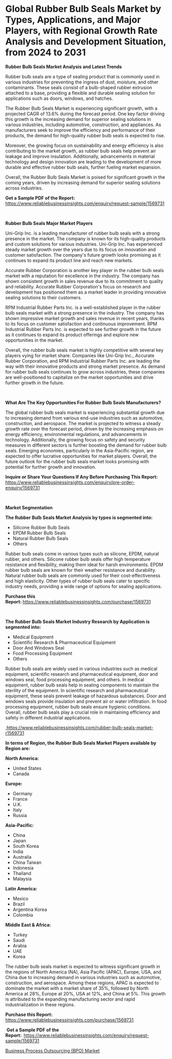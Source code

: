 <p><h1>Global Rubber Bulb Seals Market by Types, Applications, and Major Players, with Regional Growth Rate Analysis and Development Situation, from 2024 to 2031</h1></p><p><strong>Rubber Bulb Seals Market Analysis and Latest Trends</strong></p>
<p><p>Rubber bulb seals are a type of sealing product that is commonly used in various industries for preventing the ingress of dust, moisture, and other contaminants. These seals consist of a bulb-shaped rubber extrusion attached to a base, providing a flexible and durable sealing solution for applications such as doors, windows, and hatches.</p><p>The Rubber Bulb Seals Market is experiencing significant growth, with a projected CAGR of 13.6% during the forecast period. One key factor driving this growth is the increasing demand for superior sealing solutions in various industries, including automotive, construction, and appliances. As manufacturers seek to improve the efficiency and performance of their products, the demand for high-quality rubber bulb seals is expected to rise.</p><p>Moreover, the growing focus on sustainability and energy efficiency is also contributing to the market growth, as rubber bulb seals help prevent air leakage and improve insulation. Additionally, advancements in material technology and design innovation are leading to the development of more durable and effective rubber bulb seals, further fueling market expansion.</p><p>Overall, the Rubber Bulb Seals Market is poised for significant growth in the coming years, driven by increasing demand for superior sealing solutions across industries.</p></p>
<p><strong>Get a Sample PDF of the Report:&nbsp;</strong> <a href="https://www.reliablebusinessinsights.com/enquiry/request-sample/1569731">https://www.reliablebusinessinsights.com/enquiry/request-sample/1569731</a></p>
<p>&nbsp;</p>
<p><strong>Rubber Bulb Seals Major Market Players</strong></p>
<p><p>Uni-Grip Inc. is a leading manufacturer of rubber bulb seals with a strong presence in the market. The company is known for its high-quality products and custom solutions for various industries. Uni-Grip Inc. has experienced steady market growth over the years due to its focus on innovation and customer satisfaction. The company's future growth looks promising as it continues to expand its product line and reach new markets.</p><p>Accurate Rubber Corporation is another key player in the rubber bulb seals market with a reputation for excellence in the industry. The company has shown consistent growth in sales revenue due to its commitment to quality and reliability. Accurate Rubber Corporation's focus on research and development has positioned them as a market leader in providing innovative sealing solutions to their customers.</p><p>RPM Industrial Rubber Parts Inc. is a well-established player in the rubber bulb seals market with a strong presence in the industry. The company has shown impressive market growth and sales revenue in recent years, thanks to its focus on customer satisfaction and continuous improvement. RPM Industrial Rubber Parts Inc. is expected to see further growth in the future as it continues to expand its product offerings and explore new opportunities in the market.</p><p>Overall, the rubber bulb seals market is highly competitive with several key players vying for market share. Companies like Uni-Grip Inc., Accurate Rubber Corporation, and RPM Industrial Rubber Parts Inc. are leading the way with their innovative products and strong market presence. As demand for rubber bulb seals continues to grow across industries, these companies are well-positioned to capitalize on the market opportunities and drive further growth in the future.</p></p>
<p>&nbsp;</p>
<p><strong>What Are The Key Opportunities For Rubber Bulb Seals Manufacturers?</strong></p>
<p><p>The global rubber bulb seals market is experiencing substantial growth due to increasing demand from various end-use industries such as automotive, construction, and aerospace. The market is projected to witness a steady growth rate over the forecast period, driven by the increasing emphasis on energy efficiency, environmental regulations, and advancements in technology. Additionally, the growing focus on safety and security measures in different sectors is further boosting the demand for rubber bulb seals. Emerging economies, particularly in the Asia-Pacific region, are expected to offer lucrative opportunities for market players. Overall, the future outlook for the rubber bulb seals market looks promising with potential for further growth and innovation.</p></p>
<p><strong>Inquire or Share Your Questions If Any Before Purchasing This Report:</strong> <a href="https://www.reliablebusinessinsights.com/enquiry/pre-order-enquiry/1569731">https://www.reliablebusinessinsights.com/enquiry/pre-order-enquiry/1569731</a></p>
<p>&nbsp;</p>
<p><strong>Market Segmentation</strong></p>
<p><strong>The Rubber Bulb Seals Market Analysis by types is segmented into:</strong></p>
<p><ul><li>Silicone Rubber Bulb Seals</li><li>EPDM Rubber Bulb Seals</li><li>Natural Rubber Bulb Seals</li><li>Others</li></ul></p>
<p><p>Rubber bulb seals come in various types such as silicone, EPDM, natural rubber, and others. Silicone rubber bulb seals offer high temperature resistance and flexibility, making them ideal for harsh environments. EPDM rubber bulb seals are known for their weather resistance and durability. Natural rubber bulb seals are commonly used for their cost-effectiveness and high elasticity. Other types of rubber bulb seals cater to specific industry needs, providing a wide range of options for sealing applications.</p></p>
<p><strong>Purchase this Report:&nbsp;</strong><a href="https://www.reliablebusinessinsights.com/purchase/1569731">https://www.reliablebusinessinsights.com/purchase/1569731</a></p>
<p>&nbsp;</p>
<p><strong>The Rubber Bulb Seals Market Industry Research by Application is segmented into:</strong></p>
<p><ul><li>Medical Equipment</li><li>Scientific Research & Pharmaceutical Equipment</li><li>Door And Windows Seal</li><li>Food Processing Equipment</li><li>Others</li></ul></p>
<p><p>Rubber bulb seals are widely used in various industries such as medical equipment, scientific research and pharmaceutical equipment, door and windows seal, food processing equipment, and others. In medical equipment, rubber bulb seals help in sealing components to maintain the sterility of the equipment. In scientific research and pharmaceutical equipment, these seals prevent leakage of hazardous substances. Door and windows seals provide insulation and prevent air or water infiltration. In food processing equipment, rubber bulb seals ensure hygienic conditions. Overall, rubber bulb seals play a crucial role in maintaining efficiency and safety in different industrial applications.</p></p>
<p><a href="https://www.reliablebusinessinsights.com/rubber-bulb-seals-market-r1569731">&nbsp;https://www.reliablebusinessinsights.com/rubber-bulb-seals-market-r1569731</a></p>
<p><strong>In terms of Region, the Rubber Bulb Seals Market Players available by Region are:</strong></p>
<p>
    <p> <strong> North America: </strong>
        <ul>
            <li>United States</li>
            <li>Canada</li>
        </ul>
        </p> 
    <p> <strong> Europe: </strong>
        <ul>
            <li>Germany</li>
            <li>France</li>
            <li>U.K.</li>
            <li>Italy</li>
            <li>Russia</li>
        </ul>
        </p> 
    <p> <strong> Asia-Pacific: </strong>
        <ul>
            <li>China</li>
            <li>Japan</li>
            <li>South Korea</li>
            <li>India</li>
            <li>Australia</li>
            <li>China Taiwan</li>
            <li>Indonesia</li>
            <li>Thailand</li>
            <li>Malaysia</li>
        </ul>
        </p> 
    <p> <strong> Latin America: </strong>
        <ul>
            <li>Mexico</li>
            <li>Brazil</li>
            <li>Argentina Korea</li>
            <li>Colombia</li>
        </ul>
        </p> 
    <p> <strong> Middle East & Africa: </strong>
        <ul>
            <li>Turkey</li>
            <li>Saudi</li>
            <li>Arabia</li>
            <li>UAE</li>
            <li>Korea</li>
        </ul>
    </p>
    </p>
<p><p>The rubber bulb seals market is expected to witness significant growth in the regions of North America (NA), Asia Pacific (APAC), Europe, USA, and China due to increasing demand in various industries such as automotive, construction, and aerospace. Among these regions, APAC is expected to dominate the market with a market share of 35%, followed by North America at 28%, Europe at 20%, USA at 12%, and China at 5%. This growth is attributed to the expanding manufacturing sector and rapid industrialization in these regions.</p></p>
<p><strong>Purchase this Report: </strong><a href="https://www.reliablebusinessinsights.com/purchase/1569731">https://www.reliablebusinessinsights.com/purchase/1569731</a></p>
<p>&nbsp;<strong>Get a Sample PDF of the Report:&nbsp;&nbsp;</strong><a href="https://www.reliablebusinessinsights.com/enquiry/request-sample/1569731">https://www.reliablebusinessinsights.com/enquiry/request-sample/1569731</a></p>
<p><strong></strong></p>
<p><p><a href="https://view.publitas.com/reportprime-1/business-process-outsourcing-bpo-market-outlook-complete-industry-analysis-2024-to-2031/">Business Process Outsourcing (BPO) Market</a></p></p>